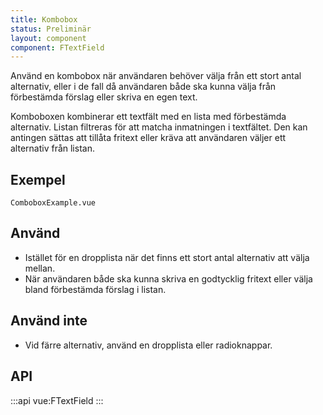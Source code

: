 ```yaml
---
title: Kombobox
status: Preliminär
layout: component
component: FTextField
---
```


Använd en kombobox när användaren behöver välja från ett stort antal alternativ, eller i de fall då användaren både ska kunna välja från förbestämda förslag eller skriva en egen text.

Komboboxen kombinerar ett textfält med en lista med förbestämda alternativ. Listan filtreras för att matcha inmatningen i textfältet. Den kan antingen sättas att tillåta fritext eller kräva att användaren väljer ett alternativ från listan.

## Exempel

```import live-example test-id=live
ComboboxExample.vue
```

## Använd

- Istället för en dropplista när det finns ett stort antal alternativ att välja mellan.
- När användaren både ska kunna skriva en godtycklig fritext eller välja bland förbestämda förslag i listan.

## Använd inte

- Vid färre alternativ, använd en dropplista eller radioknappar.

## API

:::api
vue:FTextField
:::
